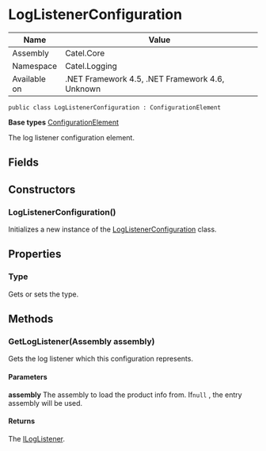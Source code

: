 

# LogListenerConfiguration

Name|Value
---|---
Assembly|Catel.Core
Namespace|Catel.Logging
Available on|.NET Framework 4.5, .NET Framework 4.6, Unknown

```
public class LogListenerConfiguration : ConfigurationElement
```

**Base types**
[ConfigurationElement]()


The log listener configuration element.



## Fields

## Constructors

### LogListenerConfiguration()

Initializes a new instance of the [LogListenerConfiguration](#) class.



## Properties

### Type

Gets or sets the type.



## Methods

### GetLogListener(Assembly assembly)

Gets the log listener which this configuration represents.

#### Parameters

**assembly**
The assembly to load the product info from. If`null` , the entry assembly will be used.

#### Returns

The [ILogListener](#).



